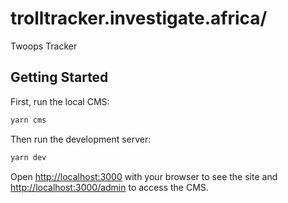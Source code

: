 # trolltracker.investigate.africa/

Twoops Tracker

## Getting Started

First, run the local CMS:

```bash
yarn cms
```

Then run the development server:

```bash
yarn dev
```

Open [http://localhost:3000](http://localhost:3000) with your browser to see the site and [http://localhost:3000/admin](http://localhost:3000/admin) to access the CMS.
